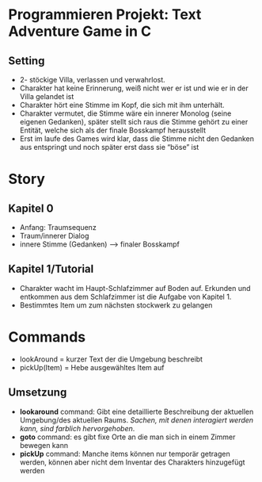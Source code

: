 ﻿# Programmieren Projekt: Text Adventure Game in C

## Setting

- 2- stöckige Villa, verlassen und verwahrlost.
- Charakter hat keine Erinnerung, weiß nicht wer er ist und wie er in der Villa gelandet ist
- Charakter hört eine Stimme im Kopf, die sich mit ihm unterhält.
- Charakter vermutet, die Stimme wäre ein innerer Monolog (seine eigenen Gedanken), später stellt sich raus die Stimme gehört zu einer Entität, welche sich als der finale Bosskampf herausstellt
- Erst im laufe des Games wird klar, dass die Stimme nicht den Gedanken aus entspringt und noch später erst dass sie “böse” ist

# Story

## Kapitel 0

- Anfang: Traumsequenz
- Traum/innerer Dialog
- innere Stimme (Gedanken) —> finaler Bosskampf

## Kapitel 1/Tutorial

- Charakter wacht im Haupt-Schlafzimmer auf Boden auf. Erkunden und entkommen aus dem Schlafzimmer ist die Aufgabe von Kapitel 1.
- Bestimmtes Item um zum nächsten stockwerk zu gelangen

# Commands

- lookAround = kurzer Text der die Umgebung beschreibt
- pickUp(Item) = Hebe ausgewähltes Item auf

## Umsetzung

- **lookaround** command: Gibt eine detaillierte Beschreibung der aktuellen Umgebung/des aktuellen Raums. *Sachen, mit denen interagiert werden kann, sind farblich hervorgehoben*.
- **goto** command: es gibt fixe Orte an die man sich in einem Zimmer bewegen kann
- **pickUp** command: Manche items können nur temporär getragen werden, können aber nicht dem Inventar des Charakters hinzugefügt werden


